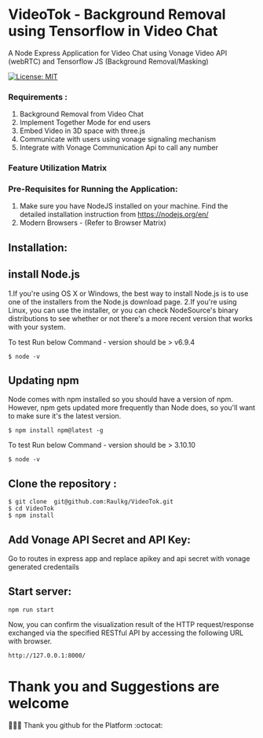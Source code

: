 # VideoTok - Background Removal using Tensorflow in Video Chat
A Node Express Application for Video Chat using Vonage Video API (webRTC) and Tensorflow JS (Background Removal/Masking)

[![License: MIT](https://img.shields.io/badge/License-MIT-yellow.svg)](https://opensource.org/licenses/MIT)


### Requirements :
1) Background Removal from Video Chat
2) Implement Together Mode for end users
3) Embed Video in 3D space with three.js
4) Communicate with users using vonage signaling mechanism 
5) Integrate with Vonage Communication Api to call any number 


### Feature Utilization Matrix


### Pre-Requisites for Running the Application:
1. Make sure you have NodeJS  installed  on your machine. Find the detailed installation instruction from https://nodejs.org/en/
2. Modern Browsers - (Refer to Browser Matrix)



## Installation:

## install Node.js

1.If you're using OS X or Windows, the best way to install Node.js is to use one of the installers from the Node.js download page.
2.If you're using Linux, you can use the installer, or you can check NodeSource's binary distributions to see whether or not there's a more recent version that works with your system.

To test Run below Command - version should be > v6.9.4

`$ node -v`

## Updating npm

Node comes with npm installed so you should have a version of npm. However, npm gets updated more frequently than Node does, so you'll want to make sure it's the latest version.

`$ npm install npm@latest -g`


To test Run below Command - version should be > 3.10.10

`$ node -v`

## Clone the repository :

```
$ git clone  git@github.com:Raulkg/VideoTok.git
$ cd VideoTok
$ npm install

```
## Add Vonage API Secret and API Key:

Go to routes in express app and replace apikey and api secret with vonage generated credentails


## Start server:

`npm run start`

Now, you can confirm the visualization result of the HTTP request/response exchanged via the specified RESTful API by accessing the following URL with browser.

`http://127.0.0.1:8000/`




# Thank you and Suggestions are welcome
:tada::tada::tada:
Thank you github for the Platform :octocat:
